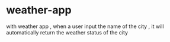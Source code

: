 # weather-app
with weather app , when a user input the name of the city , it will automatically return the weather status of the city
